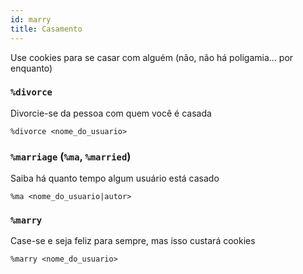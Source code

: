```yaml
---
id: marry
title: Casamento
---
```


Use cookies para se casar com alguém (não, não há poligamia... por enquanto)

### `%divorce`
Divorcie-se da pessoa com quem você é casada
```
%divorce <nome_do_usuario>
```

### `%marriage` (`%ma`, `%married`)
Saiba há quanto tempo algum usuário está casado
```
%ma <nome_do_usuario|autor>
```

### `%marry`
Case-se e seja feliz para sempre, mas isso custará cookies
```
%marry <nome_do_usuario>
```
